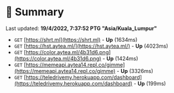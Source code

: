 # 📖 Summary
Last updated: **19/4/2022, 7:37:52 PTG "Asia/Kuala_Lumpur"**

- `GET` [https://shrt.ml](https://shrt.ml) - **Up** (1634ms)
- `GET` [https://hst.aytea.ml/](https://hst.aytea.ml/) - **Up** (4023ms)
- `GET` [https://color.aytea.ml/4b31d6.png](https://color.aytea.ml/4b31d6.png) - **Up** (1424ms)
- `GET` [https://memeapi.aytea14.repl.co/gimme](https://memeapi.aytea14.repl.co/gimme) - **Up** (3326ms)
- `GET` [https://teledrivemy.herokuapp.com/dashboard](https://teledrivemy.herokuapp.com/dashboard) - **Up** (199ms)
